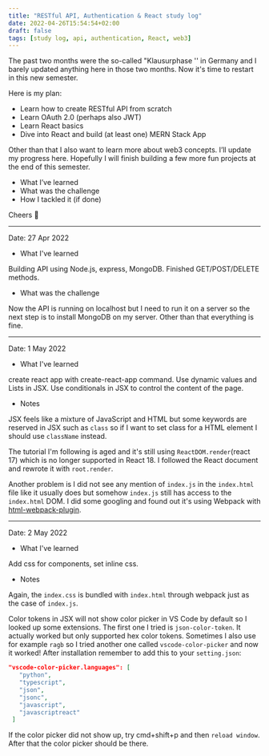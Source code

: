 ```yaml
---
title: "RESTful API, Authentication & React study log"
date: 2022-04-26T15:54:54+02:00
draft: false
tags: [study log, api, authentication, React, web3]
---
```


The past two months were the so-called "Klausurphase '' in Germany and I barely updated anything here in those two months. Now it's time to restart in this new semester.

Here is my plan:

- Learn how to create RESTful API from scratch
- Learn OAuth 2.0 (perhaps also JWT)
- Learn React basics
- Dive into React and build (at least one)  MERN Stack App

Other than that I also want to learn more about web3 concepts. I’ll update my progress here. Hopefully I will finish building a few more fun projects at the end of this semester.

- What I’ve learned
- What was the challenge
- How I tackled it (if done)

Cheers 🍻

---
Date: 27 Apr 2022

- What I've learned

Building API using Node.js, express, MongoDB. Finished GET/POST/DELETE methods.

- What was the challenge

Now the API is running on localhost but I need to run it on a server so the next step is to install MongoDB on my server. Other than that everything is fine.

---
Date: 1 May 2022

- What I've learned

create react app with create-react-app command. Use dynamic values and Lists in JSX. Use conditionals in JSX to control the content of the page.

- Notes

JSX feels like a mixture of JavaScript and HTML but some keywords are reserved in JSX such as `class` so if I want to set class for a HTML element I should use `className` instead.

The tutorial I'm following is aged and it's still using `ReactDOM.render`(react 17) which is no longer supported in React 18. I followed the React document and rewrote it with `root.render`.

Another problem is I did not see any mention of `index.js` in the `index.html` file like it usually does but somehow `index.js` still has access to the `index.html` DOM. I did some googling and found out it's using Webpack with [html-webpack-plugin](https://www.npmjs.com/package/html-webpack-plugin).

---
Date: 2 May 2022

- What I've learned

Add css for components, set inline css.

- Notes

Again, the `index.css` is bundled with `index.html` through webpack just as the case of `index.js`.

Color tokens in JSX will not show color picker in VS Code by default so I looked up some extensions. The first one I tried is `json-color-token`. It actually worked but only supported hex color tokens. Sometimes I also use for example `ragb` so I tried another one called `vscode-color-picker` and now it worked! After installation remember to add this to your `setting.json`:

```json
"vscode-color-picker.languages": [
   "python",
   "typescript",
   "json",
   "jsonc",
   "javascript",
   "javascriptreact"
 ]
```

If the color picker did not show up, try cmd+shift+p and then `reload window`. After that the color picker should be there.
